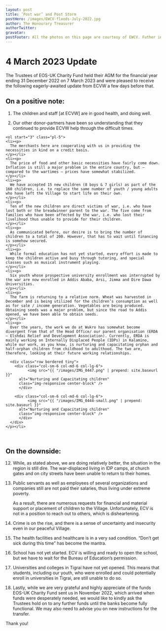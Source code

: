 ```yaml
---
layout: post
title: ’Post war’ and Post Storm
postHero: /images/EWCV-floods-July-2022.jpg
author: The Honourary Treasurer
authorTwitter: 
gravatar:
postFooter: All the photos on this page are courtesy of EWCV. Futher information could be obtained by calling +44(0)7867 727445 or at <a href="mailto:eosukcharityfund@gmail.com">eosukcharityfund@gmail.com</a>
---
```


<div>
   <h1>4 March 2023 Update</h1>
  <div>
    <p>
      The Trustees of EOS-UK Charity Fund held their AGM for the financial year ending 31 December 2022
      on 7 March 2023 and were pleased to receive the following eagerly-awaited update from ECVW a few
      days before that.
    </p>
  </div>
  <h2>On a positive note:</h2>
  <ol class="pl-5">
    <li><p>
      The children and staff [at ECVW] are in good health, and doing well.
    </p></li>
    <li><p>
      Our other donor-partners have been so understanding that they continued to provide ECVW help through the difficult times.
    </p></li>
    </ol>

    <ol start="3" class="pl-5">
    <li><p>
      The merchants here are cooperating with us in providing the necessities in kind on a credit basis. 
    </p></li>
    <li><p>
      The price of food and other basic necessities have fairly come down. Inflation is still a major problem in the entire country, but – compared to the wartimes – prices have somewhat stabilized.
    </p></li>
    <li><p>
      We have accepted 15 new children (8 boys & 7 girls) as part of the 160 children, i.e. to replace the same number of youth / young adults who have left the Village to start life on their own.
    </p></li>
    <li><p>
      Ten of the new children are direct victims of war, i.e. who have lost both or the breadwinner parent to the war. The five come from families who have been affected by the war, i.e. who lost their livelihood thus unable to provide for their children.
    </p></li>
    <li><p>
      As communicated before, our desire is to bring the number of children to a total of 200. However, that has to wait until financing is somehow secured.
    </p></li>
    <li><p>
      While formal education has not yet started, every effort is made to keep the children active and busy through tutoring, and special classes such as musical instrument playing.
    </p></li>
    <li><p>
      Six youth whose prospective university enrollment was interrupted by the war are now enrolled in Addis Ababa, Arsi, Jimma and Dire Dawa Universities.
    </p></li>
    <li><p>
      The farm is returning to a relative norm. Wheat was harvested in December and is being utilized for the children’s consumption as well as for sale / income generation. Vegetables are being produced. Obtaining seeds was a major problem, but since the road to Addis opened, we have been able to obtain seeds.
    </p></li>
    <li><p>
      Over the years, the work we do at Wukro has somewhat become divergent from that of the Head Office/ our parent organisation (ERDA – Elshdai Relief and Development Association). Currently, ERDA is mainly working on Internally Displaced People (IDPs) in Kalamino, while our work, as you know, is nurturing and capacitating orphan and half-orphan children from childhood to adulthood. The two are, therefore, looking at their future working relationships.

      <div class="row bordered tiny">
        <div class="col-sm-6 col-md-6 col-lg-6">
		      <img src="{{ "/images/IMG_0447.png" | prepend: site.baseurl }}"
          alt="Nurturing and Capacitating children" 
          class="img-responsive center-block" />
	      </div>
        
        <div class="col-sm-6 col-md-6 col-lg-6">
		      <img src="{{ "/images/IMG_0444-small.png" | prepend: site.baseurl }}"
          alt="Nurturing and Capacitating children" 
          class="img-responsive center-block" />
	      </div>
      </div>
    </p></li>
</ol>

<p>&nbsp;</p>

<h2>On the downside:</h2>

<ol start="12" class="pl-5">
  <li><p>
    While, as stated above, we are doing relatively better, the situation in the region is still dire. The war-displaced living in IDP camps, at church gates and on city streets have been unable to return to their homes. 
  </p></li>
  <li><p>
    Public servants as well as employees of several organizations and companies still are not paid their salaries, thus living under extreme poverty.
    </p>
    <p>
      As a result, there are numerous requests for financial and material support or placement of children to the Village. Unfortunately, ECV is not in a position to reach out to others, which is disheartening.
    </p>
  </li>
  <li><p>
    Crime is on the rise, and there is a sense of uncertainty and insecurity even in our peaceful Village.
  </p></li>
  <li><p>
    The health facilities and healthcare is in a very sad condition. “Don’t get sick during this time” has become the mantra.
  </p></li>
  <li><p>
    School has not yet started. ECV is willing and ready to open the school, but we have to wait for the Bureau of Education’s permission.
  </p></li>
  <li><p>
    Universities and colleges in Tigrai have not yet opened. This means that students, including our youth, who were enrolled and could potentially enroll in universities in Tigrai, are still unable to do so.
  </p></li>
  <li><p>
    Lastly, while we are very grateful and highly appreciate of the funds EOS-UK Charity Fund sent us in November 2022, which arrived when funds were desperately needed, we would like to kindly ask the Trustees hold on to any further funds until the banks become fully functional. We may also need to advise you on new instructions for the transfer.
  </p></li>
</ol>

<div>
<p>Thank you!</p>
</div>